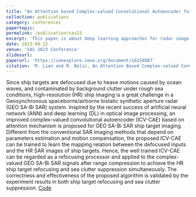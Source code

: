 ```yaml
---
title: "An Attention based Complex-valued Convolutional Autoencoder for GEO SA-Bi SAR Ship Target Refocusing"
collection: publications
category: conferences
papertopic:
permalink: /publication/sas23
excerpt: 'This paper is about deep learning approaches for radar image refocusing.'
date: 2023-09-22
venue: 'SAS 2023 Conference'
slidesurl:
paperurl: 'https://ieeexplore.ieee.org/document/10254087'
citation: 'M. Lian and M. Bolic, An Attention Based Complex-valued Convolutional Autoencoder for GEO SA-Bi SAR Ship Target Refocusing, 2023 IEEE Sensors Applications Symposium (SAS), Ottawa, ON, Canada, 2023, pp. 1-6, doi: 10.1109/SAS58821.2023.10254087.'
---
```


Since ship targets are defocused due to heave motions caused by ocean waves, and contaminated by background clutter under rough sea conditions, high-resolution (HR) ship imaging is a great challenge in a Geosynchronous spaceborne/airborne bistatic synthetic aperture radar (GEO SA-Bi SAR)
system. Inspired by the recent success of artificial neural network (ANN) and deep learning (DL) in optical image processing, an improved complex-valued convolutional autoencoder (ICV-CAE) based on attention mechanism is proposed for GEO SA-Bi SAR ship target imaging. Different from the conventional SAR imaging methods that depend on parameters estimation and motion compensation, the proposed ICV-CAE can be trained to learn the mapping relation between the defocused inputs and the HR SAR images of ship targets. Hence, the well trained ICV-CAE can be regarded as a refocusing processor and applied to the complex-valued GEO SA-Bi SAR signals after range compression to achieve the HR ship target refocusing and sea clutter suppression simultaneously. The correctness and effectiveness of the proposed algorithm is validated by the experiment results in both ship target refocusing and sea clutter suppression.
[Code](https://github.com/Lian-M/CV_CAE)
